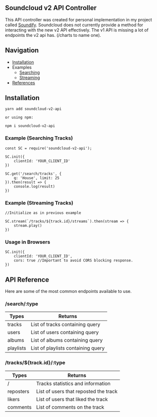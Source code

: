 ## Soundcloud v2 API Controller
This API controller was created for personal implementation in my project called [Soundify](https://github.com/barenddt/soundify). Soundcloud does not currently provide a method for interacting with the new v2 API effectively. The v1 API is missing a lot of endpoints the v2 api has. (/charts to name one).


## Navigation
- [Installation](#install)
- Examples
	- [Searching](#search)
	- [Streaming](#stream)
- [References](#reference)

## <span id="install">Installation</span>

   
    yarn add soundcloud-v2-api
    
    or using npm:
    
    npm i soundcloud-v2-api



### <span id="search">Example (Searching Tracks)</span>

    const SC = require('soundcloud-v2-api');
    
	SC.init({
		clientId: 'YOUR_CLIENT_ID'
	})
	
	SC.get('/search/tracks', { 
		q: 'House', limit: 25 
	}).then(result => {
		console.log(result)
	})

### <span id="stream">Example (Streaming  Tracks)</span>

    //Initialize as in previous example
    
    SC.stream(`/tracks/${track.id}/streams`).then(stream => {
	    stream.play()
    })

### Usage in Browsers

    SC.init({
	    clientId: 'YOUR_CLIENT_ID',
	    cors: true //Important to avoid CORS blocking response.
    })

## <span id="reference">API Reference</span>
Here are some of the most common endpoints available to use.
### /search/:type

    
|Types|Returns|
|--|--|
|tracks|List of tracks containing query|
|users|List of users containing query|
|albums|List of albums containing query|
|playlists|List of playlists containing query|

### /tracks/${track.id}/:type
|Types|Returns|
|--|--|
|/|Tracks statistics and information|
|reposters|List of users that reposted the track|
|likers|List of users that liked the track|
|comments|List of comments on the track|
